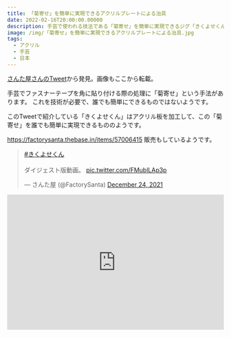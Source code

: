 ```yaml
---
title: 「菊寄せ」を簡単に実現できるアクリルプレートによる治具
date: 2022-02-16T20:00:00.00000
description: 手芸で使われる技法である「菊寄せ」を簡単に実現できるジグ「きくよせくん」を紹介します。
image: /img/「菊寄せ」を簡単に実現できるアクリルプレートによる治具.jpg
tags:
  - アクリル
  - 手芸
  - 日本
---
```

[さんた屋さんのTweet](https://twitter.com/FactorySanta/status/1474225457096982533)から発見。画像もここから転載。

手芸でファスナーテープを角に貼り付ける際の処理に「菊寄せ」という手法があります。
これを技術が必要で、誰でも簡単にできるものではないようです。

このTweetで紹介している「きくよせくん」はアクリル板を加工して、この「菊寄せ」を誰でも簡単に実現できるもののようです。

https://factorysanta.thebase.in/items/57006415 販売もしているようです。

<blockquote class="twitter-tweet"><p lang="ja" dir="ltr"><a href="https://twitter.com/hashtag/%E3%81%8D%E3%81%8F%E3%82%88%E3%81%9B%E3%81%8F%E3%82%93?src=hash&amp;ref_src=twsrc%5Etfw">#きくよせくん</a><br><br>ダイジェスト版動画。 <a href="https://t.co/FMublLAp3p">pic.twitter.com/FMublLAp3p</a></p>&mdash; さんた屋 (@FactorySanta) <a href="https://twitter.com/FactorySanta/status/1474225457096982533?ref_src=twsrc%5Etfw">December 24, 2021</a></blockquote> <script async src="https://platform.twitter.com/widgets.js" charset="utf-8"></script>

<iframe width="100%" height="315" src="https://www.youtube.com/embed/STYAbP_mfJY" title="YouTube video player" frameborder="0" allow="accelerometer; autoplay; clipboard-write; encrypted-media; gyroscope; picture-in-picture" allowfullscreen></iframe>
